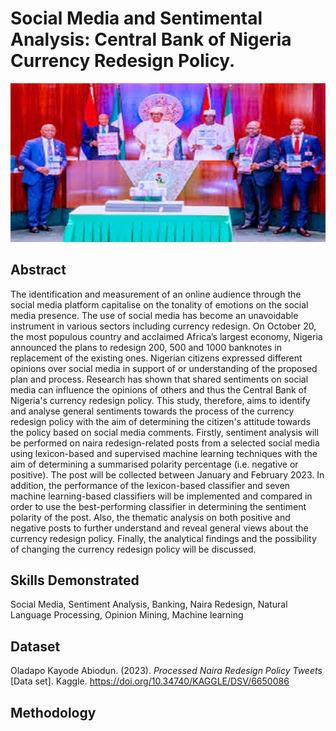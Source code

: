 # Social Media and Sentimental Analysis: Central Bank of Nigeria Currency Redesign Policy.
![](Introduction.jpeg)

## Abstract 
The identification and measurement of an online audience through the social media platform capitalise on the tonality of emotions on the social media presence. The use of social media has become an unavoidable instrument in various sectors including currency redesign. On October 20, the most populous country and acclaimed Africa’s largest economy, Nigeria announced the plans to redesign 200, 500 and 1000 banknotes in replacement of the existing ones. Nigerian citizens expressed different opinions over social media in support of or understanding of the proposed plan and process. Research has shown that shared sentiments on social media can influence the opinions of others and thus the Central Bank of Nigeria's currency redesign policy. This study, therefore, aims to identify and analyse general sentiments towards the process of the currency redesign policy with the aim of determining the citizen's attitude towards the policy based on social media comments. Firstly, sentiment analysis will be performed on naira redesign-related posts from a selected social media using lexicon-based and supervised machine learning techniques with the aim of determining a summarised polarity percentage (i.e. negative or positive). The post will be collected between January and February 2023. In addition, the performance of the lexicon-based classifier and seven machine learning-based classifiers will be implemented and compared in order to use the best-performing classifier in determining the sentiment polarity of the post. Also, the thematic analysis on both positive and negative posts to further understand and reveal general views about the currency redesign policy. Finally, the analytical findings and the possibility of changing the currency redesign policy will be discussed. 

## Skills Demonstrated 
Social Media, Sentiment Analysis, Banking, Naira Redesign, Natural Language Processing, Opinion Mining, Machine learning

## Dataset
Oladapo Kayode Abiodun. (2023). <i>Processed Naira Redesign Policy Tweets</i> [Data set]. Kaggle. https://doi.org/10.34740/KAGGLE/DSV/6650086

## Methodology 
